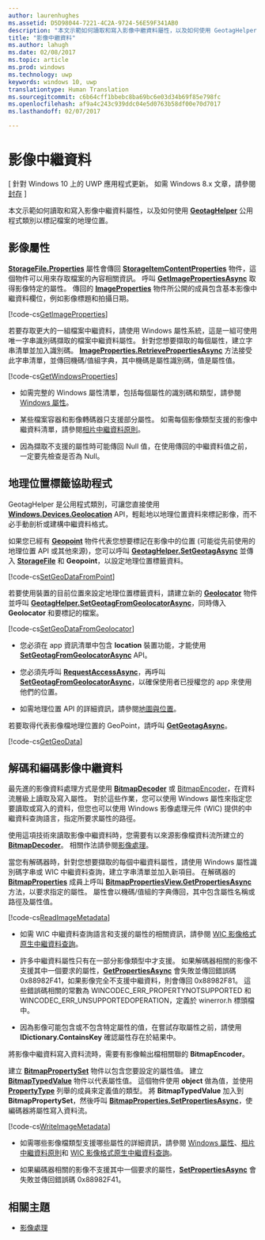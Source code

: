 ```yaml
---
author: laurenhughes
ms.assetid: D5D98044-7221-4C2A-9724-56E59F341AB0
description: "本文示範如何讀取和寫入影像中繼資料屬性，以及如何使用 GeotagHelper 公用程式類別以標記檔案的地理位置。"
title: "影像中繼資料"
ms.author: lahugh
ms.date: 02/08/2017
ms.topic: article
ms.prod: windows
ms.technology: uwp
keywords: windows 10, uwp
translationtype: Human Translation
ms.sourcegitcommit: c6b64cff1bbebc8ba69bc6e03d34b69f85e798fc
ms.openlocfilehash: af9a4c243c939ddc04e5d0763b58df00e70d7017
ms.lasthandoff: 02/07/2017

---
```


# <a name="image-metadata"></a>影像中繼資料

\[ 針對 Windows 10 上的 UWP 應用程式更新。 如需 Windows 8.x 文章，請參閱[封存](http://go.microsoft.com/fwlink/p/?linkid=619132) \]


本文示範如何讀取和寫入影像中繼資料屬性，以及如何使用 [**GeotagHelper**](https://msdn.microsoft.com/library/windows/apps/dn903683) 公用程式類別以標記檔案的地理位置。

## <a name="image-properties"></a>影像屬性

[**StorageFile.Properties**](https://msdn.microsoft.com/library/windows/apps/br227225) 屬性會傳回 [**StorageItemContentProperties**](https://msdn.microsoft.com/library/windows/apps/hh770642) 物件，這個物件可以用來存取檔案的內容相關資訊。 呼叫 [**GetImagePropertiesAsync**](https://msdn.microsoft.com/library/windows/apps/hh770646) 取得影像特定的屬性。 傳回的 [**ImageProperties**](https://msdn.microsoft.com/library/windows/apps/br207718) 物件所公開的成員包含基本影像中繼資料欄位，例如影像標題和拍攝日期。

[!code-cs[GetImageProperties](./code/ImagingWin10/cs/MainPage.xaml.cs#SnippetGetImageProperties)]

若要存取更大的一組檔案中繼資料，請使用 Windows 屬性系統，這是一組可使用唯一字串識別碼擷取的檔案中繼資料屬性。 針對您想要擷取的每個屬性，建立字串清單並加入識別碼。 [**ImageProperties.RetrievePropertiesAsync**](https://msdn.microsoft.com/library/windows/apps/br207732) 方法接受此字串清單，並傳回機碼/值組字典，其中機碼是屬性識別碼，值是屬性值。

[!code-cs[GetWindowsProperties](./code/ImagingWin10/cs/MainPage.xaml.cs#SnippetGetWindowsProperties)]

-   如需完整的 Windows 屬性清單，包括每個屬性的識別碼和類型，請參閱 [Windows 屬性](https://msdn.microsoft.com/library/windows/desktop/dd561977)。

-   某些檔案容器和影像轉碼器只支援部分屬性。 如需每個影像類型支援的影像中繼資料清單，請參閱[相片中繼資料原則](https://msdn.microsoft.com/library/windows/desktop/ee872003)。

-   因為擷取不支援的屬性時可能傳回 Null 值，在使用傳回的中繼資料值之前，一定要先檢查是否為 Null。

## <a name="geotag-helper"></a>地理位置標籤協助程式

GeotagHelper 是公用程式類別，可讓您直接使用 [**Windows.Devices.Geolocation**](https://msdn.microsoft.com/library/windows/apps/br225603) API，輕鬆地以地理位置資料來標記影像，而不必手動剖析或建構中繼資料格式。

如果您已經有 [**Geopoint**](https://msdn.microsoft.com/library/windows/apps/dn263675) 物件代表您想要標記在影像中的位置 (可能從先前使用的地理位置 API 或其他來源)，您可以呼叫 [**GeotagHelper.SetGeotagAsync**](https://msdn.microsoft.com/library/windows/apps/dn903685) 並傳入 [**StorageFile**](https://msdn.microsoft.com/library/windows/apps/br227171) 和 **Geopoint**，以設定地理位置標籤資料。

[!code-cs[SetGeoDataFromPoint](./code/ImagingWin10/cs/MainPage.xaml.cs#SnippetSetGeoDataFromPoint)]

若要使用裝置的目前位置來設定地理位置標籤資料，請建立新的 [**Geolocator**](https://msdn.microsoft.com/library/windows/apps/br225534) 物件並呼叫 [**GeotagHelper.SetGeotagFromGeolocatorAsync**](https://msdn.microsoft.com/library/windows/apps/dn903686)，同時傳入 **Geolocator** 和要標記的檔案。

[!code-cs[SetGeoDataFromGeolocator](./code/ImagingWin10/cs/MainPage.xaml.cs#SnippetSetGeoDataFromGeolocator)]

-   您必須在 app 資訊清單中包含 **location** 裝置功能，才能使用 [**SetGeotagFromGeolocatorAsync**](https://msdn.microsoft.com/library/windows/apps/dn903686) API。

-   您必須先呼叫 [**RequestAccessAsync**](https://msdn.microsoft.com/library/windows/apps/dn859152)，再呼叫 [**SetGeotagFromGeolocatorAsync**](https://msdn.microsoft.com/library/windows/apps/dn903686)，以確保使用者已授權您的 app 來使用他們的位置。

-   如需地理位置 API 的詳細資訊，請參閱[地圖與位置](https://msdn.microsoft.com/library/windows/apps/mt219699)。

若要取得代表影像檔地理位置的 GeoPoint，請呼叫 [**GetGeotagAsync**](https://msdn.microsoft.com/library/windows/apps/dn903684)。

[!code-cs[GetGeoData](./code/ImagingWin10/cs/MainPage.xaml.cs#SnippetGetGeoData)]

## <a name="decode-and-encode-image-metadata"></a>解碼和編碼影像中繼資料

最先進的影像資料處理方式是使用 [**BitmapDecoder**](https://msdn.microsoft.com/library/windows/apps/br226176) 或 [BitmapEncoder](bitmapencoder-options-reference.md)，在資料流層級上讀取及寫入屬性。 對於這些作業，您可以使用 Windows 屬性來指定您要讀取或寫入的資料，但您也可以使用 Windows 影像處理元件 (WIC) 提供的中繼資料查詢語言，指定所要求屬性的路徑。

使用這項技術來讀取影像中繼資料時，您需要有以來源影像檔資料流所建立的 [**BitmapDecoder**](https://msdn.microsoft.com/library/windows/apps/br226176)。 相關作法請參閱[影像處理](imaging.md)。

當您有解碼器時，針對您想要擷取的每個中繼資料屬性，請使用 Windows 屬性識別碼字串或 WIC 中繼資料查詢，建立字串清單並加入新項目。 在解碼器的 [**BitmapProperties**](https://msdn.microsoft.com/library/windows/apps/br226248) 成員上呼叫 [**BitmapPropertiesView.GetPropertiesAsync**](https://msdn.microsoft.com/library/windows/apps/br226250) 方法，以要求指定的屬性。 屬性會以機碼/值組的字典傳回，其中包含屬性名稱或路徑及屬性值。

[!code-cs[ReadImageMetadata](./code/ImagingWin10/cs/MainPage.xaml.cs#SnippetReadImageMetadata)]

-   如需 WIC 中繼資料查詢語言和支援的屬性的相關資訊，請參閱 [WIC 影像格式原生中繼資料查詢](https://msdn.microsoft.com/library/windows/desktop/ee719904)。

-   許多中繼資料屬性只有在一部分影像類型中才支援。 如果解碼器相關的影像不支援其中一個要求的屬性，[**GetPropertiesAsync**](https://msdn.microsoft.com/library/windows/apps/br226250) 會失敗並傳回錯誤碼 0x88982F41，如果影像完全不支援中繼資料，則會傳回 0x88982F81。 這些錯誤碼相關的常數為 WINCODEC\_ERR\_PROPERTYNOTSUPPORTED 和 WINCODEC\_ERR\_UNSUPPORTEDOPERATION，定義於 winerror.h 標頭檔中。
-   因為影像可能包含或不包含特定屬性的值，在嘗試存取屬性之前，請使用 **IDictionary.ContainsKey** 確認屬性存在於結果中。

將影像中繼資料寫入資料流時，需要有影像輸出檔相關聯的 **BitmapEncoder**。

建立 [**BitmapPropertySet**](https://msdn.microsoft.com/library/windows/apps/hh974338) 物件以包含您要設定的屬性值。 建立 [**BitmapTypedValue**](https://msdn.microsoft.com/library/windows/apps/hh700687) 物件以代表屬性值。 這個物件使用 **object** 做為值，並使用 [**PropertyType**](https://msdn.microsoft.com/library/windows/apps/br225871) 列舉的成員來定義值的類型。 將 **BitmapTypedValue** 加入到 **BitmapPropertySet**，然後呼叫 [**BitmapProperties.SetPropertiesAsync**](https://msdn.microsoft.com/library/windows/apps/br226252)，使編碼器將屬性寫入資料流。

[!code-cs[WriteImageMetadata](./code/ImagingWin10/cs/MainPage.xaml.cs#SnippetWriteImageMetadata)]

-   如需哪些影像檔類型支援哪些屬性的詳細資訊，請參閱 [Windows 屬性](https://msdn.microsoft.com/library/windows/desktop/dd561977)、[相片中繼資料原則](https://msdn.microsoft.com/library/windows/desktop/ee872003)和 [WIC 影像格式原生中繼資料查詢](https://msdn.microsoft.com/library/windows/desktop/ee719904)。

-   如果編碼器相關的影像不支援其中一個要求的屬性，[**SetPropertiesAsync**](https://msdn.microsoft.com/library/windows/apps/br226252) 會失敗並傳回錯誤碼 0x88982F41。

## <a name="related-topics"></a>相關主題

* [影像處理](imaging.md)
 

 





